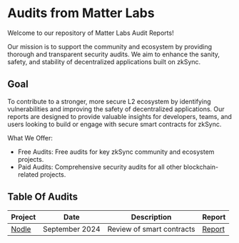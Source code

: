 # Audits from Matter Labs

Welcome to our repository of Matter Labs Audit Reports! 

Our mission is to support the community and ecosystem by providing thorough and transparent security audits. 
We aim to enhance the sanity, safety, and stability of decentralized applications built on zkSync.

## Goal

To contribute to a stronger, more secure L2 ecosystem by identifying vulnerabilities and improving the safety of decentralized applications.
Our reports are designed to provide valuable insights for developers, teams, and users looking to build or engage with secure smart contracts for zkSync.

What We Offer:
- Free Audits: Free audits for key zkSync community and ecosystem projects.
- Paid Audits: Comprehensive security audits for all other blockchain-related projects.

## Table Of Audits

|  Project | Date  |  Description |  Report |
|---|---|---|---|
| [Nodle](https://docs.nodle.com/nodle-on-zksync-era) | September 2024 | Review of smart contracts | [Report](https://github.com/matter-labs-audits/reports/blob/main/Nodle/Nodle%20Security%20Review%20Final%20Report.pdf) |
